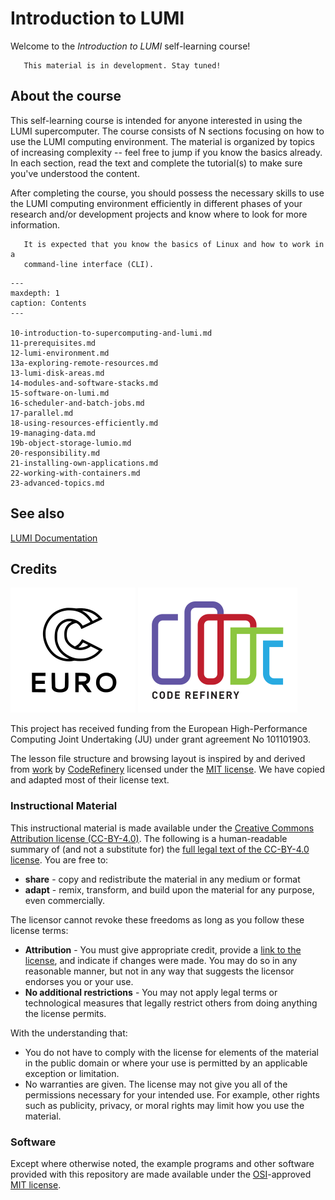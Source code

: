 # Introduction to LUMI

Welcome to the *Introduction to LUMI* self-learning course!

```{warning}
   This material is in development. Stay tuned!
```

## About the course

This self-learning course is intended for anyone interested in using the LUMI
supercomputer. The course consists of N sections focusing on how to use the LUMI
computing environment. The material is organized by topics of increasing complexity
-- feel free to jump if you know the basics already. In each section, read the
text and complete the tutorial(s) to make sure you've understood the content.

After completing the course, you should possess the necessary skills to use the
LUMI computing environment efficiently in different phases of your research
and/or development projects and know where to look for more information.

```{prereq}
   It is expected that you know the basics of Linux and how to work in a
   command-line interface (CLI).
```

```{toctree}
---
maxdepth: 1
caption: Contents
---

10-introduction-to-supercomputing-and-lumi.md
11-prerequisites.md
12-lumi-environment.md
13a-exploring-remote-resources.md
13-lumi-disk-areas.md
14-modules-and-software-stacks.md
15-software-on-lumi.md
16-scheduler-and-batch-jobs.md
17-parallel.md
18-using-resources-efficiently.md
19-managing-data.md
19b-object-storage-lumio.md
20-responsibility.md
21-installing-own-applications.md
22-working-with-containers.md
23-advanced-topics.md
```

## See also


[LUMI Documentation](https://docs.lumi-supercomputer.eu/)

## Credits

![](img/eurocc.svg)
![](img/coderefinery.svg)

This project has received funding from the European High-Performance Computing
Joint Undertaking (JU) under grant agreement No 101101903.

The lesson file structure and browsing layout is inspired by and derived from
[work](https://github.com/coderefinery/sphinx-lesson) by [CodeRefinery](https://coderefinery.org/) licensed under the
[MIT license](https://opensource.org/licenses/mit-license.html). We have copied and adapted
most of their license text.

### Instructional Material

This instructional material is made available under the
[Creative Commons Attribution license (CC-BY-4.0)](https://creativecommons.org/licenses/by/4.0/).
The following is a human-readable summary of (and not a substitute for) the
[full legal text of the CC-BY-4.0 license](https://creativecommons.org/licenses/by/4.0/legalcode).
You are free to:

- **share** - copy and redistribute the material in any medium or format
- **adapt** - remix, transform, and build upon the material for any purpose,
  even commercially.

The licensor cannot revoke these freedoms as long as you follow these license terms:

- **Attribution** - You must give appropriate credit, provide a
  [link to the license](https://creativecommons.org/licenses/by/4.0/), and indicate if changes were
  made. You may do so in any reasonable manner, but not in any way that suggests
  the licensor endorses you or your use.
- **No additional restrictions** - You may not apply legal terms or
  technological measures that legally restrict others from doing anything the
  license permits.

With the understanding that:

- You do not have to comply with the license for elements of the material in
  the public domain or where your use is permitted by an applicable exception
  or limitation.
- No warranties are given. The license may not give you all of the permissions
  necessary for your intended use. For example, other rights such as
  publicity, privacy, or moral rights may limit how you use the material.

### Software

Except where otherwise noted, the example programs and other software provided
with this repository are made available under the [OSI](https://opensource.org/)-approved
[MIT license](https://opensource.org/licenses/mit-license.html).
